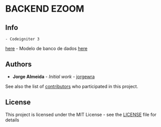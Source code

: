 # BACKEND EZOOM

 ## Info
    - Codeigniter 3
 [here](https://codeigniter.com/userguide3/index.html)
    -  Modelo de banco de dados  [here](https://codeigniter.com/userguide3/index.html)

## Authors

* **Jorge Almeida** - *Initial work* - [jorgewra](https://github.com/Jorgewra)

See also the list of [contributors](https://github.com/Jorgewra/fullstack/contributors) who participated in this project.

## License

This project is licensed under the MIT License - see the [LICENSE](LICENSE) file for details
